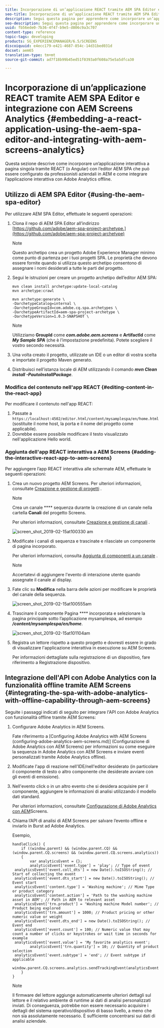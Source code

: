 ```yaml
---
title: Incorporazione di un’applicazione REACT tramite AEM SPA Editor e integrazione con AEM Screens Analytics
seo-title: Incorporazione di un’applicazione REACT tramite AEM SPA Editor e integrazione con AEM Screens Analytics
description: Segui questa pagina per apprendere come incorporare un’applicazione interattiva a pagina singola tramite REACT (o Angular) con l’editor AEM SPA che può essere configurato da professionisti aziendali in AEM e come integrare l’applicazione interattiva con Adobe Analytics offline.
seo-description: Segui questa pagina per apprendere come incorporare un’applicazione interattiva a pagina singola tramite REACT (o Angular) con l’editor AEM SPA che può essere configurato da professionisti aziendali in AEM e come integrare l’applicazione interattiva con Adobe Analytics offline.
uuid: fb56ede0-7b36-4f47-b9e5-d806c9a3c707
content-type: reference
topic-tags: developing
products: SG_EXPERIENCEMANAGER/6.5/SCREENS
discoiquuid: e4ecc179-e421-4687-854c-14d31bed031d
docset: aem65
translation-type: tm+mt
source-git-commit: ad7f18b99b45ed51f0393a0f608a75e5a5dfca30

---
```



# Incorporazione di un’applicazione REACT tramite AEM SPA Editor e integrazione con AEM Screens Analytics {#embedding-a-react-application-using-the-aem-spa-editor-and-integrating-with-aem-screens-analytics}

Questa sezione descrive come incorporare un’applicazione interattiva a pagina singola tramite REACT (o Angular) con l’editor AEM SPA che può essere configurato da professionisti aziendali in AEM e come integrare l’applicazione interattiva con Adobe Analytics offline.

## Utilizzo di AEM SPA Editor {#using-the-aem-spa-editor}

Per utilizzare AEM SPA Editor, effettuate le seguenti operazioni:

1. Clona il repo di AEM SPA Editor all’indirizzo [https://github.com/adobe/aem-spa-project-archetype.](https://github.com/adobe/aem-spa-project-archetype)

   >[!NOTE]
   >
   >Questo archetipo crea un progetto Adobe Experience Manager minimo come punto di partenza per i tuoi progetti SPA. Le proprietà che devono essere fornite quando si utilizza questo archetipo consentono di assegnare i nomi desiderati a tutte le parti del progetto.

1. Segui le istruzioni per creare un progetto archetipo dell’editor AEM SPA:

   ```
   mvn clean install archetype:update-local-catalog
   mvn archetype:crawl
   
   mvn archetype:generate \
   -DarchetypeCatalog=internal \
   -DarchetypeGroupId=com.adobe.cq.spa.archetypes \
   -DarchetypeArtifactId=aem-spa-project-archetype \
   -DarchetypeVersion=1.0.3-SNAPSHOT \
   ```

   >[!NOTE]
   >
   >Utilizziamo **GroupId** come ***com.adobe.aem.screens*** e **ArtifactId** come ***My Sample SPA*** (che è l’impostazione predefinita). Potete scegliere il vostro secondo necessità.

1. Una volta creato il progetto, utilizzate un IDE o un editor di vostra scelta e importate il progetto Maven generato.
1. Distribuisci nell’istanza locale di AEM utilizzando il comando ***mvn Clean install -PautoInstallPackage***.

### Modifica del contenuto nell'app REACT {#editing-content-in-the-react-app}

Per modificare il contenuto nell'app REACT:

1. Passate a `https://localhost:4502/editor.html/content/mysamplespa/en/home.html` (sostituite il nome host, la porta e il nome del progetto come applicabile).
1. Dovrebbe essere possibile modificare il testo visualizzato nell'applicazione Hello world.

### Aggiunta dell'app REACT interattiva a AEM Screens {#adding-the-interactive-react-app-to-aem-screens}

Per aggiungere l’app REACT interattiva alle schermate AEM, effettuate le seguenti operazioni:

1. Crea un nuovo progetto AEM Screens. Per ulteriori informazioni, consultate [Creazione e gestione di progetti](creating-a-screens-project.md) .

   >[!NOTE]
   >
   >Crea un canale **** sequenza durante la creazione di un canale nella cartella **Canali** del progetto Screens.
   >
   >
   >Per ulteriori informazioni, consultate [Creazione e gestione di canali](managing-channels.md) .

   ![screen_shot_2019-02-15at100330 am](assets/screen_shot_2019-02-15at100330am.png)

1. Modificate i canali di sequenza e trascinate e rilasciate un componente di pagina incorporato.

   Per ulteriori informazioni, consulta [Aggiunta di componenti a un canale](adding-components-to-a-channel.md) .

   >[!NOTE]
   >
   >Accertatevi di aggiungere l'evento di interazione utente quando assegnate il canale al display.

1. Fate clic su **Modifica** nella barra delle azioni per modificare le proprietà del canale della sequenza.

   ![screen_shot_2019-02-15at100555am](assets/screen_shot_2019-02-15at100555am.png)

1. Trascinare il componente Pagina **** incorporata e selezionare la pagina principale sotto l’applicazione mysamplespa, ad esempio ***/content/mysamplespa/en/home***.

   ![screen_shot_2019-02-15at101104am](assets/screen_shot_2019-02-15at101104am.png)

1. Registra un lettore rispetto a questo progetto e dovresti essere in grado di visualizzare l'applicazione interattiva in esecuzione su AEM Screens.

   Per informazioni dettagliate sulla registrazione di un dispositivo, fare riferimento a Registrazione [](device-registration.md) dispositivo.

## Integrazione dell'API con Adobe Analytics con la funzionalità offline tramite AEM Screens {#integrating-the-spa-with-adobe-analytics-with-offline-capability-through-aem-screens}

Seguite i passaggi indicati di seguito per integrare l'API con Adobe Analytics con funzionalità offline tramite AEM Screens:

1. Configurare Adobe Analytics in AEM Screens.

   Fate riferimento a [Configuring Adobe Analytics with AEM Screens (configuring-adobe-analytics-aem-screens.md)] (Configurazione di Adobe Analytics con AEM Screens) per informazioni su come eseguire la sequenza in Adobe Analytics con AEM Screens e inviare eventi personalizzati tramite Adobe Analytics offline).

1. Modificate l'app di reazione nell'IDE/nell'editor desiderato (in particolare il componente di testo o altro componente che desiderate avviare con gli eventi di emissione).
1. Nell'evento click o in un altro evento che si desidera acquisire per il componente, aggiungere le informazioni di analisi utilizzando il modello dati standard.

   Per ulteriori informazioni, consultate [Configurazione di Adobe Analytics con AEM](configuring-adobe-analytics-aem-screens.md)Screens.

1. Chiama l’API di analisi di AEM Screens per salvare l’evento offline e inviarlo in Burst ad Adobe Analytics.

   Esempio,

   ```
   handleClick() {
       if ((window.parent) && (window.parent.CQ) && (window.parent.CQ.screens) && (window.parent.CQ.screens.analytics))
       {
           var analyticsEvent = {};
           analyticsEvent['event.type'] = 'play'; // Type of event
    analyticsEvent['event.coll_dts'] = new Date().toISOString(); // Start of collecting the event
    analyticsEvent['event.dts_start'] = new Date().toISOString(); // Event start
    analyticsEvent['content.type'] = 'Washing machine'; // Mime Type or product category
    analyticsEvent['content.action'] = 'Path to the washing machine asset in AEM'; // Path in AEM to relevant asset
    analyticsEvent['trn.product'] = 'Washing machine Model number'; // Product being explored
    analyticsEvent['trn.amount'] = 1000; // Product pricing or other numeric value or weight
    analyticsEvent['event.dts_end'] = new Date().toISOString(); // Event end
    analyticsEvent['event.count'] = 100; // Numeric value that may count a number of clicks or keystrokes or wait time in seconds for example
    analyticsEvent['event.value'] = 'My favorite analytics event';
           analyticsEvent['trn.quantity'] = 10; // Quantity of product selection
    analyticsEvent['event.subtype'] = 'end'; // Event subtype if applicable
    window.parent.CQ.screens.analytics.sendTrackingEvent(analyticsEvent);
       }
   }
   ```

   >[!NOTE]
   >
   >Il firmware del lettore aggiunge automaticamente ulteriori dettagli sul lettore e il relativo ambiente di runtime ai dati di analisi personalizzati inviati. Di conseguenza, potrebbe non essere necessario acquisire i dettagli del sistema operativo/dispositivo di basso livello, a meno che non sia assolutamente necessario. È sufficiente concentrarsi sui dati di analisi aziendale.

